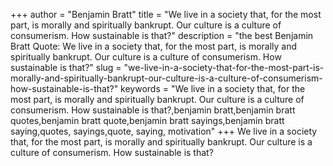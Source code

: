 +++
author = "Benjamin Bratt"
title = "We live in a society that, for the most part, is morally and spiritually bankrupt. Our culture is a culture of consumerism. How sustainable is that?"
description = "the best Benjamin Bratt Quote: We live in a society that, for the most part, is morally and spiritually bankrupt. Our culture is a culture of consumerism. How sustainable is that?"
slug = "we-live-in-a-society-that-for-the-most-part-is-morally-and-spiritually-bankrupt-our-culture-is-a-culture-of-consumerism-how-sustainable-is-that?"
keywords = "We live in a society that, for the most part, is morally and spiritually bankrupt. Our culture is a culture of consumerism. How sustainable is that?,benjamin bratt,benjamin bratt quotes,benjamin bratt quote,benjamin bratt sayings,benjamin bratt saying,quotes, sayings,quote, saying, motivation"
+++
We live in a society that, for the most part, is morally and spiritually bankrupt. Our culture is a culture of consumerism. How sustainable is that?
